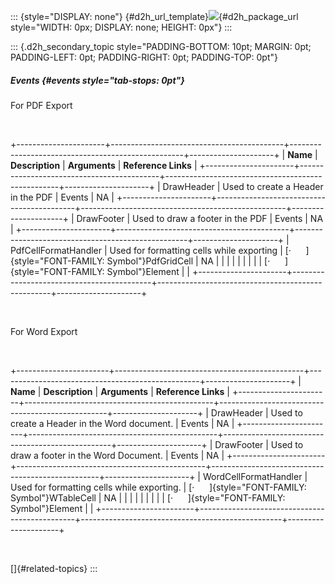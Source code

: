 ::: {style="DISPLAY: none"}
[](ms-xhelp:///?Id=d2h_url_template){#d2h_url_template}![](!package_url!){#d2h_package_url style="WIDTH: 0px; DISPLAY: none; HEIGHT: 0px"}
:::

::: {.d2h_secondary_topic style="PADDING-BOTTOM: 10pt; MARGIN: 0pt; PADDING-LEFT: 0pt; PADDING-RIGHT: 0pt; PADDING-TOP: 0pt"}
##### Events {#events style="tab-stops: 0pt"}

For PDF Export

 

+----------------------+-------------------------------------------+---------------------------------------------------+---------------------+
| **Name**             | **Description**                           | **Arguments**                                     | **Reference Links** |
+----------------------+-------------------------------------------+---------------------------------------------------+---------------------+
| DrawHeader           | Used to create a Header in the PDF        | Events                                            | NA                  |
+----------------------+-------------------------------------------+---------------------------------------------------+---------------------+
| DrawFooter           | Used to draw a footer in the PDF          | Events                                            | NA                  |
+----------------------+-------------------------------------------+---------------------------------------------------+---------------------+
| PdfCellFormatHandler | Used for formatting cells while exporting | [·      ]{style="FONT-FAMILY: Symbol"}PdfGridCell | NA                  |
|                      |                                           |                                                   |                     |
|                      |                                           | [·      ]{style="FONT-FAMILY: Symbol"}Element     |                     |
+----------------------+-------------------------------------------+---------------------------------------------------+---------------------+

 

For Word Export

 

+-----------------------+-----------------------------------------------+--------------------------------------------------+---------------------+
| **Name**              | **Description**                               | **Arguments**                                    | **Reference Links** |
+-----------------------+-----------------------------------------------+--------------------------------------------------+---------------------+
| DrawHeader            | Used to create a Header in the Word document. | Events                                           | NA                  |
+-----------------------+-----------------------------------------------+--------------------------------------------------+---------------------+
| DrawFooter            | Used to draw a footer in the Word Document.   | Events                                           | NA                  |
+-----------------------+-----------------------------------------------+--------------------------------------------------+---------------------+
| WordCellFormatHandler | Used for formatting cells while exporting.    | [·      ]{style="FONT-FAMILY: Symbol"}WTableCell | NA                  |
|                       |                                               |                                                  |                     |
|                       |                                               | [·      ]{style="FONT-FAMILY: Symbol"}Element    |                     |
+-----------------------+-----------------------------------------------+--------------------------------------------------+---------------------+

 

[]{#related-topics}
:::
